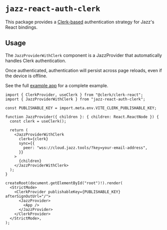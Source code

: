# `jazz-react-auth-clerk`

This package provides a [Clerk-based](https://clerk.com/) authentication strategy for Jazz's React bindings.

## Usage

The `JazzProviderWithClerk` component is a JazzProvider that automatically handles Clerk authentication.

Once authenticated, authentication will persist across page reloads, even if the device is offline.

See the full [example app](https://github.com/garden-co/jazz/tree/main/examples/clerk) for a complete example.

```tsx
import { ClerkProvider, useClerk } from "@clerk/clerk-react";
import { JazzProviderWithClerk } from "jazz-react-auth-clerk";

const PUBLISHABLE_KEY = import.meta.env.VITE_CLERK_PUBLISHABLE_KEY;

function JazzProvider({ children }: { children: React.ReactNode }) {
  const clerk = useClerk();

  return (
    <JazzProviderWithClerk
      clerk={clerk}
      sync={{
        peer: "wss://cloud.jazz.tools/?key=your-email-address",
      }}
    >
      {children}
    </JazzProviderWithClerk>
  );
}

createRoot(document.getElementById("root")!).render(
  <StrictMode>
    <ClerkProvider publishableKey={PUBLISHABLE_KEY} afterSignOutUrl="/">
      <JazzProvider>
        <App />
      </JazzProvider>
    </ClerkProvider>
  </StrictMode>,
);

